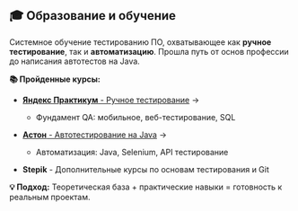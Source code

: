 ## 🎓 Образование и обучение

Системное обучение тестированию ПО, охватывающее как **ручное тестирование**, так и **автоматизацию**. Прошла путь от основ профессии до написания автотестов на Java.

**📚 Пройденные курсы:**
- [**Яндекс Практикум** - Ручное тестирование](/Education/yandex-practicum.md) →
  - Фундамент QA: мобильное, веб-тестирование, SQL

- [**Астон** - Автотестирование на Java](/Education/aston.md) →
  - Автоматизация: Java, Selenium, API тестирование

- **Stepik** - Дополнительные курсы по основам тестирования и Git

**💡 Подход:** Теоретическая база + практические навыки = готовность к реальным проектам.
